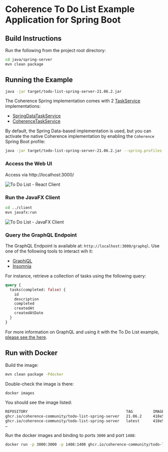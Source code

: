# Coherence To Do List Example Application for Spring Boot

## Build Instructions

Run the following from the project root directory:

```bash
cd java/spring-server
mvn clean package
```

## Running the Example

```bash
java -jar target/todo-list-spring-server-21.06.2.jar
```

The Coherence Spring implementation comes with 2
[TaskService](https://github.com/coherence-community/todo-list-example/blob/master/java/spring-server/src/main/java/com/oracle/coherence/examples/todo/server/service/TaskService.java) implementations:

- [SpringDataTaskService](https://github.com/coherence-community/todo-list-example/blob/master/java/spring-server/src/main/java/com/oracle/coherence/examples/todo/server/service/SpringDataTaskService.java)
- [CoherenceTaskService](https://github.com/coherence-community/todo-list-example/blob/master/java/spring-server/src/main/java/com/oracle/coherence/examples/todo/server/service/CoherenceTaskService.java)

By default, the Spring Data-based implementation is used, but you can activate the native
Coherence implementation by enabling the `Coherence` Spring Boot profile:

```bash
java -jar target/todo-list-spring-server-21.06.2.jar --spring.profiles.active=coherence
```

### Access the Web UI

Access via http://localhost:3000/

![To Do List - React Client](../../assets/react-client.png)

### Run the JavaFX Client

```bash  
cd ../client
mvn javafx:run
```

![To Do List - JavaFX Client](../../assets/javafx-client.png)

### Query the GraphQL Endpoint

The GraphQL Endpoint is available at: `http://localhost:3000/graphql`. Use one of the following tools to interact wih it:

- [GraphiQL](https://github.com/graphql/graphiql)
- [Insomnia](https://insomnia.rest/download)

For instance, retrieve a collection of tasks using the following query:

```graphql
query {
  tasks(completed: false) {
    id
    description
    completed
    createdAt
    createdAtDate
  }
}
```

For more information on GraphQL and using it with the To Do List example, [please see the here](../graphql.md).

## Run with Docker

Build the image:

```bash
mvn clean package -Pdocker
```

Double-check the image is there:

```bash
docker images
```

You should see the image listed:

```bash
REPOSITORY                                            TAG         IMAGE ID       CREATED          SIZE
ghcr.io/coherence-community/todo-list-spring-server   21.06.2     418e5870adc9   5 minutes ago    275MB
ghcr.io/coherence-community/todo-list-spring-server   latest      418e5870adc9   5 minutes ago    275MB
…
```

Run the docker images and binding to ports `3000` and port `1408`:

```bash
docker run -p 3000:3000 -p 1408:1408 ghcr.io/coherence-community/todo-list-spring-server:latest
```
